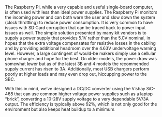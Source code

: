The Raspberry Pi, while a very capable and useful single-board computer, is often used with less than ideal power supplies. The Raspberry Pi monitors the incoming power and can both warn the user and slow down the system (clock throttling) to reduce power consumption. It is very common to have issues with SD Card corruption that can be traced back to power input issues as well. The simple solution presented by many kit vendors is to supply a power supply that provides 5.1V rather than the 5.0V nominal, in hopes that the extra voltage compensates for resistive losses in the cabling and by providing additional headroom over the 4.63V undervoltage warning level. However, a large contingent of would-be makers simply use a cellular phone charger and hope for the best. On older models, the power draw was somewhat lower but as of the latest 3B and 4 models the recommended supply current has risen to 3A.  Additionally, most USB chargers perform poorly at higher loads and may even drop out, hiccupping power to the SBC.

With this in mind, we’ve designed a DC/DC converter using the Vishay SiC-468 that can use common higher voltage power supplies such as a laptop “brick”, converting a 10-28V supply voltage to a very dependable 5V/3A output. The efficiency is typically above 92%, which is not only good for the environment but also keeps heat buildup to a minimum.
